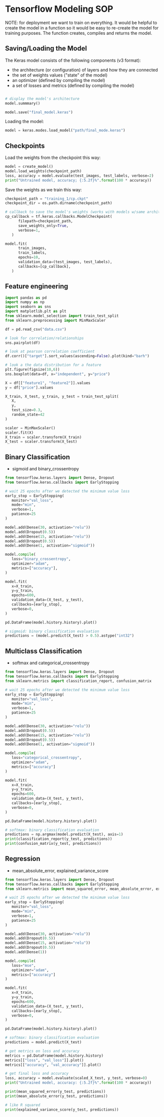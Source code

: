 # Tensorflow Modeling SOP

NOTE: for deployment we want to train on everything.  It would be helpful to
create the model in a function so it would be easy to re-create the model
for training purposes.  The function creates, compiles and returns the model.

## Saving/Loading the Model

The Keras model consists of the following components (v3 format):

- the architecture (or configuration) of layers and how they are connected
- the set of weights values ("state" of the model)
- an optimizer (defined by compiling the model)
- a set of losses and metrics (defined by compiling the model)

```python

# display the model's architecture
model.summmary()

model.save("final_model.keras")
```

Loading the model:

```python
model = keras.modes.load_model("path/final_mode.keras")
```

## Checkpoints

Load the weights from the checkpoint this way:

```python
model = create_model()
model.load_weights(checkpoint_path)
loss, accuracy = model.evaluate(test_images, test_labels, verbose=2)
print("Untrained model, accuracy; {:5.2f}%".format(100 * accuracy))
```

Save the weights as we train this way:

```python
checkpoint_path = "training_1/cp.ckpt"
checkpoint_dir = os.path.dirname(checkpoint_path)

# callback to save the model's weights (works with models w/same architecture)
cp_callback = tf.keras.callbacks.ModelCheckpoint(
      filepath=checkpoint_path,
      save_weights_only=True,
      verbose=1,
   )

model.fit(
      train_images,
      train_labels,
      epochs=10,
      validation_data=(test_images, test_labels),
      callbacks=[cp_callback],
   )
```

## Feature engineering

```python
import pandas as pd
import numpy as np
import seaborn as sns
import matplotlib.plt as plt
from sklearn.model_selection import train_test_split
from sklearn.preprocessing import MinMaxScaler

df = pd.read_csv("data.csv")

# look for correlation/relationships
sns.pairplot(df)

# look at pearson correlation coefficient
df.corr()["target"].sort_values(ascending=False).plot(kind="barh")

# look a the data distribution for a feature
plt.figure(figsize(10,6))
sns.boxplot(data=df, x="independent", y="price")

X = df[["feature1", "feature2"]].values
y = df["price"].values

X_train, X_test, y_train, y_test = train_test_split(
   X,
   y,
   test_size=0.3,
   random_state=42
)

scaler = MinMaxScaler()
scaler.fit(X)
X_train = scaler.transform(X_train)
X_test = scaler.transform(X_test)
```

## Binary Classification 

- sigmoid and binary_crossentropy

```python
from tensorflow.keras.layers import Dense, Dropout
from tensorflow.keras.callbacks import EarlyStopping

# wait 25 epochs after we detected the minimum value loss
early_stop = EarlyStopping(
   monitor="val_loss", 
   mode="min", 
   verbose=1, 
   patience=25
)

model.add(Dense(30, activation="relu"))
model.add(Dropout(0.5))
model.add(Dense(15, activation="relu"))
model.add(Dropout(0.5))
model.add(Dense(1, activation="sigmoid"))

model.compile(
   loss="binary_crossentropy", 
   optimizer="adam",
   metrics=["accuracy"],
)

model.fit(
   x=X_train,
   y=y_train,
   epochs=600,
   validation_data=(X_test, y_test),
   callbacks=[early_stop],
   verbose=0,
)

pd.DataFrame(model.history.history).plot()

# sigmoid: binary classification evaluation
predictions = (model.predict(X_test) > 0.5).astype("int32")
```

## Multiclass Classification 

- softmax and categorical_crossentropy

```python
from tensorflow.keras.layers import Dense, Dropout
from tensorflow.keras.callbacks import EarlyStopping
from sklearn.metrics import classification_report, confusion_matrix

# wait 25 epochs after we detected the minimum value loss
early_stop = EarlyStopping(
   monitor="val_loss", 
   mode="min", 
   verbose=1, 
   patience=25
)

model.add(Dense(30, activation="relu"))
model.add(Dropout(0.5))
model.add(Dense(15, activation="relu"))
model.add(Dropout(0.5))
model.add(Dense(1, activation="sigmoid"))

model.compile(
   loss="categorical_crossentropy", 
   optimizer="adam",
   metrics=["accuracy"]
)

model.fit(
   x=X_train,
   y=y_train,
   epochs=600,
   validation_data=(X_test, y_test),
   callbacks=[early_stop],
   verbose=0,
)

pd.DataFrame(model.history.history).plot()

# softmax: binary classification evaluation
predictions = np.argmax(model.predict(X_test), axis=1)
print(classification_report(y_test, predictions))
print(confusion_matrix(y_test, predictions))
```

## Regression

- mean_absolute_error, explained_variance_score

```python
from tensorflow.keras.layers import Dense, Dropout
from tensorflow.keras.callbacks import EarlyStopping
from sklearn.metrics import mean_squared_error, mean_absolute_error, explained_variance_score

# wait 25 epochs after we detected the minimum value loss
early_stop = EarlyStopping(
   monitor="val_loss", 
   mode="min", 
   verbose=1, 
   patience=25
)

model.add(Dense(30, activation="relu"))
model.add(Dropout(0.5))
model.add(Dense(15, activation="relu"))
model.add(Dropout(0.5))
model.add(Dense(1))

model.compile(
   loss="mse", 
   optimizer="adam",
   metrics=["accuracy"]
)

model.fit(
   x=X_train,
   y=y_train,
   epochs=600,
   validation_data=(X_test, y_test),
   callbacks=[early_stop],
   verbose=0,
)

pd.DataFrame(model.history.history).plot()

# softmax: binary classification evaluation
predictions = model.predict(X_test)

# get metrics on loss and accuracy
metrics = pd.DataFrame(model.history.history)
metrics[["loss", "val_loss"]].plot()
metrics[["accuracy", "val_accuracy"]].plot()

# get final loss and accuracy
loss, accuracy = model.evaluate(scaled_X_test, y_test, verbose=0)
print("Untrained model, accuracy: {:5.2f}%".format(100 * accuracy))

print(mean_squared_error(y_test, predictions))
print(mean_absolute_error(y_test, predictions))

# like R squared
print(explained_variance_score(y_test, predictions))
```

